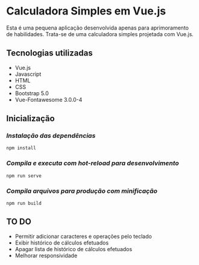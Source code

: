 # Calculadora Simples em Vue.js

Esta é uma pequena aplicação desenvolvida apenas para aprimoramento de habilidades. Trata-se de uma calculadora simples projetada com Vue.js.

## Tecnologias utilizadas

- Vue.js
- Javascript
- HTML
- CSS
- Bootstrap 5.0
- Vue-Fontawesome 3.0.0-4

## Inicialização

### *Instalação das dependências*
```
npm install
```

### *Compila e executa com hot-reload para desenvolvimento*
```
npm run serve
```

### *Compila arquivos para produção com minificação*
```
npm run build
```

## TO DO

- Permitir adicionar caracteres e operações pelo teclado
- Exibir histórico de cálculos efetuados
- Apagar lista de histórico de cálculos efetuados
- Melhorar responsividade
